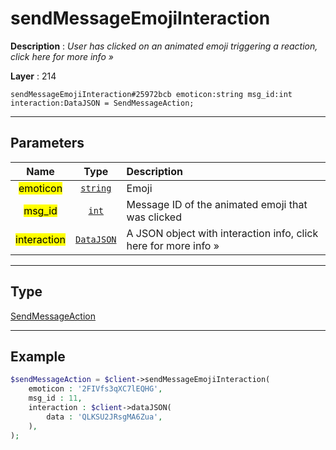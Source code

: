 # sendMessageEmojiInteraction

**Description** : *User has clicked on an animated emoji triggering a reaction, click here for more info &raquo;*

**Layer** : 214

```tl
sendMessageEmojiInteraction#25972bcb emoticon:string msg_id:int interaction:DataJSON = SendMessageAction;
```

---

## Parameters

| Name | Type | Description |
| :---: | :---: | :--- |
| <mark>emoticon</mark> | [`string`](type/string) | Emoji |
| <mark>msg_id</mark> | [`int`](type/int) | Message ID of the animated emoji that was clicked |
| <mark>interaction</mark> | [`DataJSON`](type/DataJSON) | A JSON object with interaction info, click here for more info » |

---

## Type

[SendMessageAction](type/SendMessageAction)

---

## Example

```php
$sendMessageAction = $client->sendMessageEmojiInteraction(
	emoticon : '2FIVfs3qXC7lEQHG',
	msg_id : 11,
	interaction : $client->dataJSON(
		data : 'QLKSU2JRsgMA6Zua',
	),
);
```